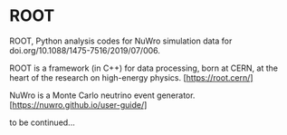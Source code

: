 # ROOT
ROOT, Python analysis codes for NuWro simulation data for doi.org/10.1088/1475-7516/2019/07/006.

ROOT is a framework (in C++) for data processing, born at CERN, at the heart of the research on high-energy physics. [https://root.cern/]

NuWro is a Monte Carlo neutrino event generator. [https://nuwro.github.io/user-guide/]

to be continued...
